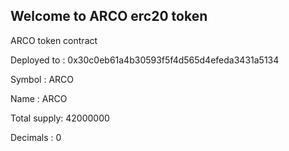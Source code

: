 ## Welcome to ARCO erc20 token

ARCO token contract

Deployed to : 0x30c0eb61a4b30593f5f4d565d4efeda3431a5134

Symbol      : ARCO

Name        : ARCO

Total supply: 42000000

Decimals    : 0
